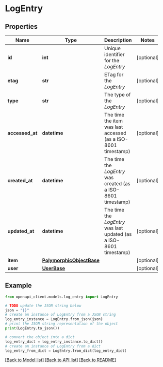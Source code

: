 # LogEntry


## Properties

Name | Type | Description | Notes
------------ | ------------- | ------------- | -------------
**id** | **int** | Unique identifier for the *LogEntry* | [optional] 
**etag** | **str** | ETag for the *LogEntry* | [optional] 
**type** | **str** | The type of the *LogEntry* | [optional] 
**accessed_at** | **datetime** | The time the item was last accessed (as a ISO-8601 timestamp) | [optional] 
**created_at** | **datetime** | The time the *LogEntry* was created (as a ISO-8601 timestamp) | [optional] 
**updated_at** | **datetime** | The time the *LogEntry* was last updated (as a ISO-8601 timestamp) | [optional] 
**item** | [**PolymorphicObjectBase**](PolymorphicObjectBase.md) |  | [optional] 
**user** | [**UserBase**](UserBase.md) |  | [optional] 

## Example

```python
from openapi_client.models.log_entry import LogEntry

# TODO update the JSON string below
json = "{}"
# create an instance of LogEntry from a JSON string
log_entry_instance = LogEntry.from_json(json)
# print the JSON string representation of the object
print(LogEntry.to_json())

# convert the object into a dict
log_entry_dict = log_entry_instance.to_dict()
# create an instance of LogEntry from a dict
log_entry_from_dict = LogEntry.from_dict(log_entry_dict)
```
[[Back to Model list]](../README.md#documentation-for-models) [[Back to API list]](../README.md#documentation-for-api-endpoints) [[Back to README]](../README.md)


